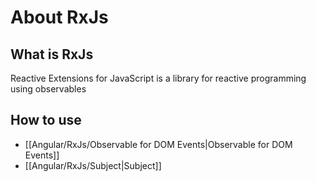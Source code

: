 # About RxJs
## What is RxJs
Reactive Extensions for JavaScript is a library for reactive programming using observables
## How to use
- [[Angular/RxJs/Observable for DOM Events|Observable for DOM Events]]
- [[Angular/RxJs/Subject|Subject]]